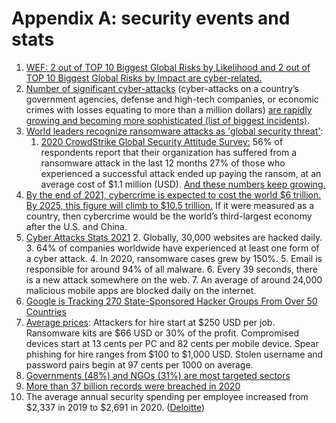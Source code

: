 # **Appendix A: security events and stats**



1. <span style="text-decoration:underline;">WEF: [2 out of TOP 10 Biggest Global Risks by Likelihood and 2 out of TOP 10 Biggest Global Risks by Impact are cyber-related.](https://www.weforum.org/agenda/2019/01/biggest-global-risks-facing-our-world/)</span>
2. [Number of significant cyber-attacks](https://specopssoft.com/blog/countries-experiencing-significant-cyber-attacks/) (cyber-attacks on a country’s government agencies, defense and high-tech companies, or economic crimes with losses equating to more than a million dollars) [are rapidly growing and becoming more sophisticated (list of biggest incidents)](https://csis-website-prod.s3.amazonaws.com/s3fs-public/201106_Significant_Cyber_Events_List.pdf). 
3. [World leaders recognize ransomware attacks as 'global security threat'](https://thehill.com/policy/cyberpandemic/576763-world-leaders-recognize-ransomware-attacks-as-global-security-threat):
    1. [2020 CrowdStrike Global Security Attitude Survey:](https://go.crowdstrike.com/rs/281-OBQ-266/images/Report2020CSGlobalSecurityAttitudeSurveyReport.pdf) 56% of respondents report that their organization has suffered from a ransomware attack in the last 12 months 27% of those who experienced a successful attack ended up paying the ransom, at an average cost of $1.1 million (USD). [And these numbers keep growing. ](https://www.forbes.com/sites/forbestechcouncil/2021/09/24/ransomware-double-the-trouble-in-2021/)
4. [By the end of 2021, cybercrime is expected to cost the world $6 trillion. By 2025, this figure will climb to $10.5 trillion.](https://www.packetlabs.net/cybersecurity-statistics-2021/)  If it were measured as a country, then cybercrime would be the world’s third-largest economy after the U.S. and China.
5. [Cyber Attacks Stats 2021](https://techjury.net/blog/how-many-cyber-attacks-per-day/)
    2. Globally, 30,000 websites are hacked daily.
    3. 64% of companies worldwide have experienced at least one form of a cyber attack.
    4. In 2020, ransomware cases grew by 150%.
    5. Email is responsible for around 94% of all malware.
    6. Every 39 seconds, there is a new attack somewhere on the web.
    7. An average of around 24,000 malicious mobile apps are blocked daily on the internet.
6. [Google is Tracking 270 State-Sponsored Hacker Groups From Over 50 Countries](https://thehackernews.com/2021/10/google-were-tracking-270-state.html)
7. [Average prices](https://query.prod.cms.rt.microsoft.com/cms/api/am/binary/RWMFIi#page=9): Attackers for hire start at $250 USD per job. Ransomware kits are $66 USD or 30% of the profit. Compromised devices start at 13 cents per PC and 82 cents per mobile device. Spear phishing for hire ranges from $100 to $1,000 USD. Stolen username and password pairs begin at 97 cents per 1000 on average.
8. [Governments (48%) and NGOs (31%) are most targeted sectors](https://query.prod.cms.rt.microsoft.com/cms/api/am/binary/RWMFIi#page=53)
9. [More than 37 billion records were breached in 2020](https://pages.riskbasedsecurity.com/hubfs/Reports/2020/2020%20Q3%20Data%20Breach%20QuickView%20Report.pdf)
10. The average annual security spending per employee increased from $2,337 in 2019 to $2,691 in 2020. ([Deloitte](https://www2.deloitte.com/us/en/insights/industry/financial-services/cybersecurity-maturity-financial-institutions-cyber-risk.html))



